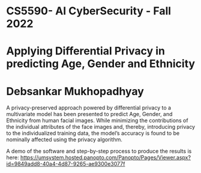 # CS5590- AI CyberSecurity - Fall 2022
# Applying Differential Privacy in predicting Age, Gender and Ethnicity 
# Debsankar Mukhopadhyay

A privacy-preserved approach powered by differential privacy to a multivariate model has been presented to predict Age, Gender, and Ethnicity from human facial images. While minimizing the contributions of the individual attributes of the face images and, thereby, introducing privacy to the individualized training data, the model’s accuracy is found to be nominally affected using the privacy algorithm. 

A demo of the software and step-by-step process to produce the results is here:
https://umsystem.hosted.panopto.com/Panopto/Pages/Viewer.aspx?id=9849add8-40a4-4d87-9265-ae9300e3077f


